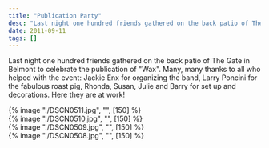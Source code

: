 ```yaml
---
title: "Publication Party"
desc: "Last night one hundred friends gathered on the back patio of The Gate in Belmont to celebrate the publication of \"Wax\". Many, many thanks to all who helped with the event"
date: 2011-09-11
tags: []
---
```

Last night one hundred friends gathered on the back patio of The Gate in Belmont to celebrate the publication of "Wax". Many, many thanks to all who helped with the event: Jackie Enx for organizing the band, Larry Poncini for the fabulous roast pig, Rhonda, Susan, Julie and Barry for set up and decorations. Here they are at work!

<div class="grid grid-cols-1 sm:grid-cols-2 gap-4">
  <div class="mx-auto">
    {% image "./DSCN0511.jpg", "", [150] %}
  </div>

  <div class="mx-auto">
    {% image "./DSCN0510.jpg", "", [150] %}
  </div>

  <div class="mx-auto">
    {% image "./DSCN0509.jpg", "", [150] %}
  </div>

  <div class="mx-auto">
    {% image "./DSCN0508.jpg", "", [150] %}
  </div>
</div>
